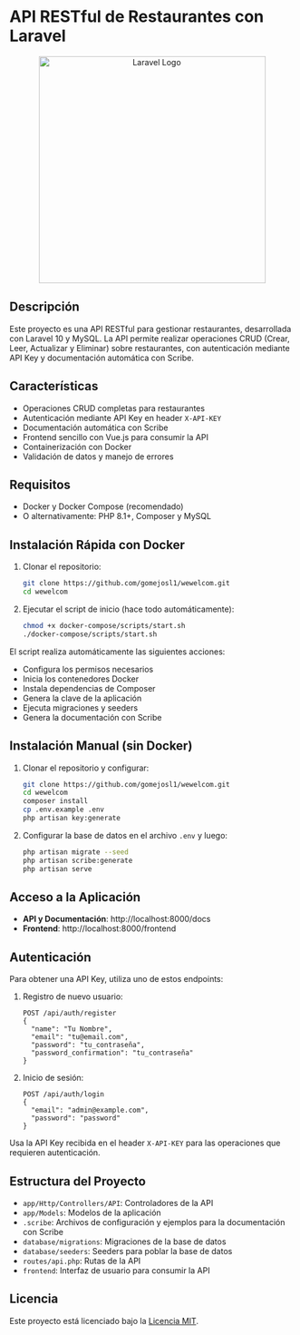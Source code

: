 # API RESTful de Restaurantes con Laravel

<p align="center"><a href="https://laravel.com" target="_blank"><img src="https://raw.githubusercontent.com/laravel/art/master/logo-lockup/5%20SVG/2%20CMYK/1%20Full%20Color/laravel-logolockup-cmyk-red.svg" width="400" alt="Laravel Logo"></a></p>

## Descripción

Este proyecto es una API RESTful para gestionar restaurantes, desarrollada con Laravel 10 y MySQL. La API permite realizar operaciones CRUD (Crear, Leer, Actualizar y Eliminar) sobre restaurantes, con autenticación mediante API Key y documentación automática con Scribe.

## Características

- Operaciones CRUD completas para restaurantes
- Autenticación mediante API Key en header `X-API-KEY`
- Documentación automática con Scribe
- Frontend sencillo con Vue.js para consumir la API
- Containerización con Docker
- Validación de datos y manejo de errores

## Requisitos

- Docker y Docker Compose (recomendado)
- O alternativamente: PHP 8.1+, Composer y MySQL

## Instalación Rápida con Docker

1. Clonar el repositorio:
   ```bash
   git clone https://github.com/gomejosl1/wewelcom.git
   cd wewelcom
   ```

2. Ejecutar el script de inicio (hace todo automáticamente):
   ```bash
   chmod +x docker-compose/scripts/start.sh
   ./docker-compose/scripts/start.sh
   ```

El script realiza automáticamente las siguientes acciones:
- Configura los permisos necesarios
- Inicia los contenedores Docker
- Instala dependencias de Composer
- Genera la clave de la aplicación
- Ejecuta migraciones y seeders
- Genera la documentación con Scribe

## Instalación Manual (sin Docker)

1. Clonar el repositorio y configurar:
   ```bash
   git clone https://github.com/gomejosl1/wewelcom.git
   cd wewelcom
   composer install
   cp .env.example .env
   php artisan key:generate
   ```

2. Configurar la base de datos en el archivo `.env` y luego:
   ```bash
   php artisan migrate --seed
   php artisan scribe:generate
   php artisan serve
   ```

## Acceso a la Aplicación

- **API y Documentación**: http://localhost:8000/docs
- **Frontend**: http://localhost:8000/frontend

## Autenticación

Para obtener una API Key, utiliza uno de estos endpoints:

1. Registro de nuevo usuario:
   ```
   POST /api/auth/register
   {
     "name": "Tu Nombre",
     "email": "tu@email.com",
     "password": "tu_contraseña",
     "password_confirmation": "tu_contraseña"
   }
   ```

2. Inicio de sesión:
   ```
   POST /api/auth/login
   {
     "email": "admin@example.com",
     "password": "password"
   }
   ```

Usa la API Key recibida en el header `X-API-KEY` para las operaciones que requieren autenticación.

## Estructura del Proyecto

- `app/Http/Controllers/API`: Controladores de la API
- `app/Models`: Modelos de la aplicación
- `.scribe`: Archivos de configuración y ejemplos para la documentación con Scribe
- `database/migrations`: Migraciones de la base de datos
- `database/seeders`: Seeders para poblar la base de datos
- `routes/api.php`: Rutas de la API
- `frontend`: Interfaz de usuario para consumir la API

## Licencia

Este proyecto está licenciado bajo la [Licencia MIT](https://opensource.org/licenses/MIT).
